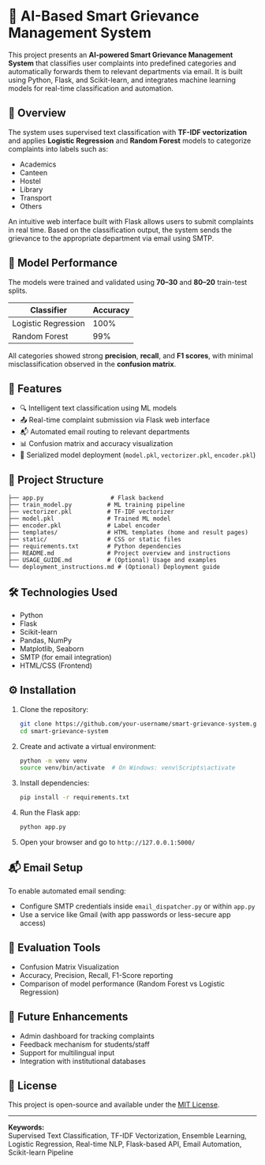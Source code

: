 
# 🧠 AI-Based Smart Grievance Management System

This project presents an **AI-powered Smart Grievance Management System** that classifies user complaints into predefined categories and automatically forwards them to relevant departments via email. It is built using Python, Flask, and Scikit-learn, and integrates machine learning models for real-time classification and automation.

## 🚀 Overview

The system uses supervised text classification with **TF-IDF vectorization** and applies **Logistic Regression** and **Random Forest** models to categorize complaints into labels such as:

- Academics  
- Canteen  
- Hostel  
- Library  
- Transport  
- Others  

An intuitive web interface built with Flask allows users to submit complaints in real time. Based on the classification output, the system sends the grievance to the appropriate department via email using SMTP.

## 🧪 Model Performance

The models were trained and validated using **70–30** and **80–20** train-test splits.

| Classifier         | Accuracy |
|--------------------|----------|
| Logistic Regression | 100%     |
| Random Forest       | 99%      |

All categories showed strong **precision**, **recall**, and **F1 scores**, with minimal misclassification observed in the **confusion matrix**.

## 🔧 Features

- 🔍 Intelligent text classification using ML models
- 📤 Real-time complaint submission via Flask web interface
- 📬 Automated email routing to relevant departments
- 📊 Confusion matrix and accuracy visualization
- 💾 Serialized model deployment (`model.pkl`, `vectorizer.pkl`, `encoder.pkl`)

## 📁 Project Structure

```
├── app.py                   # Flask backend
├── train_model.py          # ML training pipeline
├── vectorizer.pkl          # TF-IDF vectorizer
├── model.pkl               # Trained ML model
├── encoder.pkl             # Label encoder
├── templates/              # HTML templates (home and result pages)
├── static/                 # CSS or static files
├── requirements.txt        # Python dependencies
├── README.md               # Project overview and instructions
├── USAGE_GUIDE.md          # (Optional) Usage and examples
└── deployment_instructions.md # (Optional) Deployment guide
```

## 🛠️ Technologies Used

- Python
- Flask
- Scikit-learn
- Pandas, NumPy
- Matplotlib, Seaborn
- SMTP (for email integration)
- HTML/CSS (Frontend)

## ⚙️ Installation

1. Clone the repository:
   ```bash
   git clone https://github.com/your-username/smart-grievance-system.git
   cd smart-grievance-system
   ```

2. Create and activate a virtual environment:
   ```bash
   python -m venv venv
   source venv/bin/activate  # On Windows: venv\Scripts\activate
   ```

3. Install dependencies:
   ```bash
   pip install -r requirements.txt
   ```

4. Run the Flask app:
   ```bash
   python app.py
   ```

5. Open your browser and go to `http://127.0.0.1:5000/`

## 📬 Email Setup

To enable automated email sending:
- Configure SMTP credentials inside `email_dispatcher.py` or within `app.py`
- Use a service like Gmail (with app passwords or less-secure app access)

## 🧪 Evaluation Tools

- Confusion Matrix Visualization
- Accuracy, Precision, Recall, F1-Score reporting
- Comparison of model performance (Random Forest vs Logistic Regression)

## 📌 Future Enhancements

- Admin dashboard for tracking complaints
- Feedback mechanism for students/staff
- Support for multilingual input
- Integration with institutional databases

## 📄 License

This project is open-source and available under the [MIT License](LICENSE).

---

**Keywords:**  
Supervised Text Classification, TF-IDF Vectorization, Ensemble Learning, Logistic Regression, Real-time NLP, Flask-based API, Email Automation, Scikit-learn Pipeline
